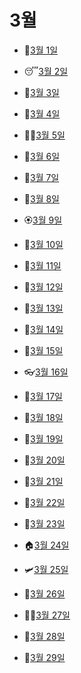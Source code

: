 # 3월

- 🥃[3월 1일](3.1.md)

- 😴[3월 2일](3.2.md)

- 🦢[3월 3일](3.3.md)

- 🦉[3월 4일](3.4.md)

- 👨‍🦱[3월 5일](3.5.md)

- 💅[3월 6일](3.6.md)

- 👲[3월 7일](3.7.md)

- 👛[3월 8일](3.8.md)

- 🏵️[3월 9일](3.9.md)

- 🤯[3월 10일](3.10.md)

- 👣[3월 11일](3.11.md)

- 🦷[3월 12일](3.12.md)

- 🙈[3월 13일](3.13.md)

- 🦒[3월 14일](3.14.md)

- 🙇[3월 15일](3.15.md)

- 👓[3월 16일](3.16.md)

- 👕[3월 17일](3.17.md)

- 🐣[3월 18일](3.18.md)

- 🐤[3월 19일](3.19.md)

- 🌈[3월 20일](3.20.md)

- 🍦[3월 21일](3.21.md)

- 🍬[3월 22일](3.22.md)

- 🍕[3월 23일](3.23.md)

- 🏠[3월 24일](3.24.md)

- 🛩️[3월 25일](3.25.md)

- 🥝[3월 26일](3.26.md)

- 👩‍🚒[3월 27일](3.27.md)

- 💐[3월 28일](3.28.md)

- 🥳[3월 29일](3.29.md)
